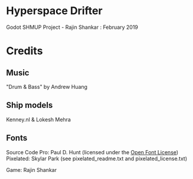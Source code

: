 # Hyperspace Drifter
Godot SHMUP Project - Rajin Shankar : February 2019

# Credits
## Music
"Drum & Bass" by Andrew Huang

## Ship models
Kenney.nl & Lokesh Mehra

## Fonts
Source Code Pro: Paul D. Hunt (licensed under the [Open Font License](http://scripts.sil.org/cms/scripts/page.php?site_id=nrsi&id=OFL_web))
Pixelated: Skylar Park (see pixelated_readme.txt and pixelated_license.txt)

Game: Rajin Shankar
